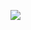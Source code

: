 ![](https://github.com/liannoi/exam-network-programming/tree/master/solutions/buttons/res/screenshot.png)